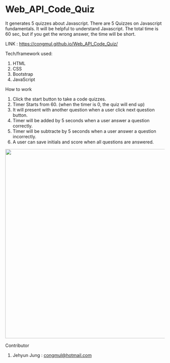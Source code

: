 # Web_API_Code_Quiz

It generates 5 quizzes about Javascript. There are 5 Quizzes on Javascript fundamentals. It will be helpful to understand Javascript. The total time is 60 sec, but if you get the wrong answer, the time will be short.

LINK : https://congmul.github.io/Web_API_Code_Quiz/

Tech/framework used:
1. HTML
2. CSS
3. Bootstrap
4. JavaScript

How to work
1. Click the start button to take a code quizzes.
2. Timer Starts from 60. (when the timer is 0, the quiz will end up)
3. It will present with another question when a user click next question button.
4. Timer will be added by 5 seconds when a user answer a question correctly.
5. Timer will be subtracte by 5 seconds when a user answer a question incorrectly.
6. A user can save initials and score when all questions are answered.

<img src="./assets//gif/quiz.gif" width = "600">

Contributor
1. Jehyun Jung : congmul@hotmail.com
